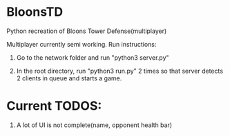 # BloonsTD
Python recreation of Bloons Tower Defense(multiplayer)

Multiplayer currently semi working.
Run instructions:

1. Go to the network folder and run "python3 server.py"

2. In the root directory, run "python3 run.py" 2 times so that server detects 2 clients in queue and starts a game.

# Current TODOS:

1. A lot of UI is not complete(name, opponent health bar)
